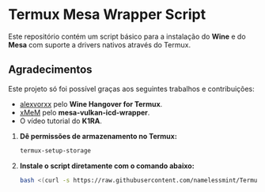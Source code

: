 # Termux Mesa Wrapper Script

Este repositório contém um script básico para a instalação do **Wine** e do **Mesa** com suporte a drivers nativos através do Termux.

## Agradecimentos

Este projeto só foi possível graças aos seguintes trabalhos e contribuições:

- [alexvorxx](https://github.com/alexvorxx) pelo **Wine Hangover for Termux**.
- [xMeM](https://github.com/xMeM) pelo **mesa-vulkan-icd-wrapper**.
- O vídeo tutorial do **K1RA**.

1. **Dê permissões de armazenamento no Termux:**

   ```bash
   termux-setup-storage
2. **Instale o script diretamente com o comando abaixo:**

   ```bash
   bash <(curl -s https://raw.githubusercontent.com/namelessmint/Termux-mesa-wrapper-script/refs/heads/main/install.sh)
